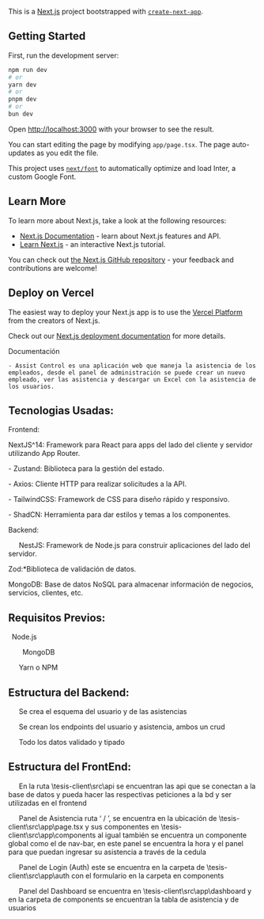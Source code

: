 This is a [Next.js](https://nextjs.org/) project bootstrapped with [`create-next-app`](https://github.com/vercel/next.js/tree/canary/packages/create-next-app).

## Getting Started

First, run the development server:

```bash
npm run dev
# or
yarn dev
# or
pnpm dev
# or
bun dev
```

Open [http://localhost:3000](http://localhost:3000) with your browser to see the result.

You can start editing the page by modifying `app/page.tsx`. The page auto-updates as you edit the file.

This project uses [`next/font`](https://nextjs.org/docs/basic-features/font-optimization) to automatically optimize and load Inter, a custom Google Font.

## Learn More

To learn more about Next.js, take a look at the following resources:

- [Next.js Documentation](https://nextjs.org/docs) - learn about Next.js features and API.
- [Learn Next.js](https://nextjs.org/learn) - an interactive Next.js tutorial.

You can check out [the Next.js GitHub repository](https://github.com/vercel/next.js/) - your feedback and contributions are welcome!

## Deploy on Vercel

The easiest way to deploy your Next.js app is to use the [Vercel Platform](https://vercel.com/new?utm_medium=default-template&filter=next.js&utm_source=create-next-app&utm_campaign=create-next-app-readme) from the creators of Next.js.

Check out our [Next.js deployment documentation](https://nextjs.org/docs/deployment) for more details.

Documentación 

    - Assist Control es una aplicación web que maneja la asistencia de los empleados, desde el panel de administración se puede crear un nuevo empleado, ver las asistencia y descargar un Excel con la asistencia de los usuarios.

## Tecnologias Usadas:

Frontend: 

NextJS^14: Framework para React para apps del lado del cliente y servidor utilizando App Router.

\- Zustand: Biblioteca para la gestión del estado.

\- Axios: Cliente HTTP para realizar solicitudes a la API.

\- TailwindCSS: Framework de CSS para diseño rápido y responsivo.

\- ShadCN: Herramienta para dar estilos y temas a los componentes.

Backend:

`	`NestJS: Framework de Node.js para construir aplicaciones del lado del servidor.

Zod:\*Biblioteca de validación de datos.

MongoDB: Base de datos NoSQL para almacenar información de negocios, servicios, clientes, etc.

## Requisitos Previos:

` `Node.js

`	 `MongoDB

` 	`Yarn o NPM

## Estructura del Backend: 

`	`Se crea el esquema del usuario y de las asistencias 

`	`Se crean los endpoints del usuario y asistencia, ambos un crud 

`	`Todo los datos validado y tipado 

## Estructura del FrontEnd:

`	`En la ruta \tesis-client\src\api se encuentran las api que se conectan a la base de datos y pueda hacer las respectivas peticiones a la bd y ser utilizadas en el frontend 

`	`Panel de Asistencia ruta ‘ / ’, se encuentra en la ubicación de \tesis-client\src\app\page.tsx y sus componentes en \tesis-client\src\app\components al igual también se encuentra un componente global como el de nav-bar, en este panel se encuentra la hora y el panel para que puedan ingresar su asistencia a través de la cedula

`	`Panel de Login (Auth) este se encuentra en la carpeta de \tesis-client\src\app\auth  con el formulario en la carpeta en components 

`	`Panel del Dashboard se encuentra en \tesis-client\src\app\dashboard y en la carpeta de components se encuentran la tabla de asistencia y de usuarios 
